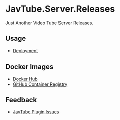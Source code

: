 # JavTube.Server.Releases

Just Another Video Tube Server Releases.

## Usage

- [Deployment](https://github.com/javtube/jellyfin-plugin-javtube/wiki/%E5%90%8E%E7%AB%AF%E9%83%A8%E7%BD%B2)

## Docker Images

- [Docker Hub](https://hub.docker.com/r/javtube/javtube-server)
- [GitHub Container Registry](https://github.com/javtube/javtube-sdk-go/pkgs/container/javtube-server)

## Feedback

- [JavTube Plugin Issues](https://github.com/javtube/jellyfin-plugin-javtube/issues)
